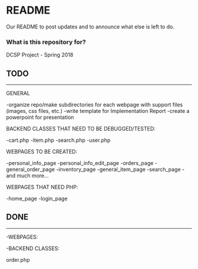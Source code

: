 # README #

Our README to post updates and to announce what else is left to do.

### What is this repository for? ###

DCSP Project - Spring 2018

## TODO ##
------------------------------------------------------------------------
GENERAL


-organize repo/make subdirectories for each webpage with support files (images, css files, etc.)
-write template for Implementation Report
-create a powerpoint for presentation


BACKEND CLASSES THAT NEED TO BE DEBUGGED/TESTED:


-cart.php
-item.php
-search.php
-user.php


WEBPAGES TO BE CREATED:


-personal_info_page
-personal_info_edit_page
-orders_page
-general_order_page
-inventory_page
-general_item_page
-search_page
-and much more...


WEBPAGES THAT NEED PHP:


-home_page
-login_page

## DONE ##
------------------------------------------------------------------------
-WEBPAGES:



-BACKEND CLASSES:

order.php
